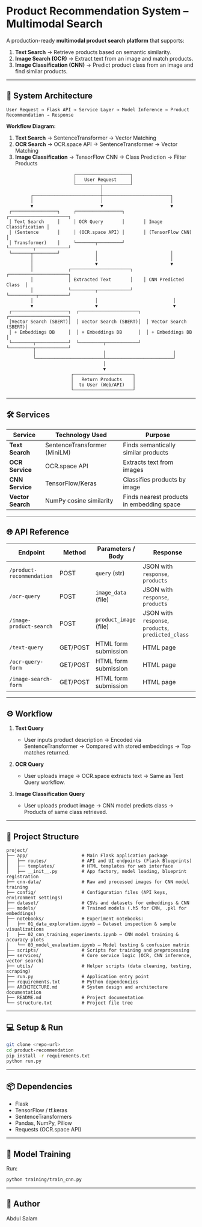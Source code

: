# Product Recommendation System – Multimodal Search

A production-ready **multimodal product search platform** that supports:  
1. **Text Search** → Retrieve products based on semantic similarity.  
2. **Image Search (OCR)** → Extract text from an image and match products.  
3. **Image Classification (CNN)** → Predict product class from an image and find similar products.

---

## 📐 System Architecture

```
User Request → Flask API → Service Layer → Model Inference → Product Recommendation → Response
```

**Workflow Diagram:**  
1. **Text Search** → SentenceTransformer → Vector Matching  
2. **OCR Search** → OCR.space API → SentenceTransformer → Vector Matching  
3. **Image Classification** → TensorFlow CNN → Class Prediction → Filter Products  

```
                         ┌────────────────────┐
                         │   User Request     │
                         └─────────┬──────────┘
                                   │
         ┌─────────────────────────┼─────────────────────────┐
         │                         │                         │
         ▼                         ▼                         ▼
 ┌─────────────────┐     ┌─────────────────┐       ┌──────────────────────┐
 │ Text Search     │     │ OCR Query       │       │ Image Classification │
 │ (Sentence       │     │ (OCR.space API) │       │ (TensorFlow CNN)     │
 │ Transformer)    │     └───────┬─────────┘       └─────────┬────────────┘
 └───────┬─────────┘             │                           │
         │                       │                           │
         │                       ▼                           ▼
         │             ┌──────────────────────┐    ┌──────────────────────┐
         │             │ Extracted Text       │    │ CNN Predicted Class  │
         │             └─────────┬────────────┘    └──────────┬───────────┘
         │                       │                            │
         ▼                       ▼                            ▼
 ┌─────────────────────┐  ┌──────────────────────┐  ┌──────────────────────┐
 │Vector Search (SBERT)│  │ Vector Search (SBERT)│  │ Vector Search (SBERT)│
 │ + Embeddings DB     │  │ + Embeddings DB      │  │ + Embeddings DB      │
 └────────┬────────────┘  └─────────┬────────────┘  └─────────┬────────────┘
          │                         │                         │
          └─────────────────────────┴─────────────────────────┘
                                    │
                                    ▼
                        ┌──────────────────────┐
                        │   Return Products    │
                        │  to User (Web/API)   │
                        └──────────────────────┘
```
---

## 🛠 Services

| Service          | Technology Used                           | Purpose |
|------------------|-------------------------------------------|---------|
| **Text Search**  | SentenceTransformer (MiniLM)              | Finds semantically similar products |
| **OCR Service**  | OCR.space API                             | Extracts text from images |
| **CNN Service**  | TensorFlow/Keras                          | Classifies products by image |
| **Vector Search**| NumPy cosine similarity                   | Finds nearest products in embedding space |

---

## 🌐 API Reference

| Endpoint                   | Method | Parameters / Body                              | Response |
|----------------------------|--------|-----------------------------------------------|----------|
| `/product-recommendation`  | POST   | `query` (str)                                 | JSON with `response`, `products` |
| `/ocr-query`               | POST   | `image_data` (file)                           | JSON with `response`, `products` |
| `/image-product-search`    | POST   | `product_image` (file)                        | JSON with `response`, `products`, `predicted_class` |
| `/text-query`              | GET/POST | HTML form submission                        | HTML page |
| `/ocr-query-form`          | GET/POST | HTML form submission                        | HTML page |
| `/image-search-form`       | GET/POST | HTML form submission                        | HTML page |

---

## ⚙ Workflow

1. **Text Query**  
   - User inputs product description → Encoded via SentenceTransformer → Compared with stored embeddings → Top matches returned.

2. **OCR Query**  
   - User uploads image → OCR.space extracts text → Same as Text Query workflow.

3. **Image Classification Query**  
   - User uploads product image → CNN model predicts class → Products of same class retrieved.

---

## 📂 Project Structure

```
project/
├── app/                    # Main Flask application package
│   ├── routes/             # API and UI endpoints (Flask Blueprints)
│   ├── templates/          # HTML templates for web interface
│   ├── __init__.py         # App factory, model loading, blueprint registration
├── cnn-data/               # Raw and processed images for CNN model training
├── config/                 # Configuration files (API keys, environment settings)
├── dataset/                # CSVs and datasets for embeddings & CNN
├── models/                 # Trained models (.h5 for CNN, .pkl for embeddings)
├── notebooks/              # Experiment notebooks:
│   ├── 01_data_exploration.ipynb – Dataset inspection & sample visualizations
│   ├── 02_cnn_training_experiments.ipynb – CNN model training & accuracy plots
│   └── 03_model_evaluation.ipynb – Model testing & confusion matrix
├── scripts/                # Scripts for training and preprocessing
├── services/               # Core service logic (OCR, CNN inference, vector search)
├── utils/                  # Helper scripts (data cleaning, testing, scraping)
├── run.py                  # Application entry point
├── requirements.txt        # Python dependencies
├── ARCHITECTURE.md         # System design and architecture documentation
├── README.md               # Project documentation
└── structure.txt           # Project file tree
```

---

## 💻 Setup & Run

```bash
git clone <repo-url>
cd product-recommendation
pip install -r requirements.txt
python run.py
```
---

## 📦 Dependencies

- Flask  
- TensorFlow / tf.keras  
- SentenceTransformers  
- Pandas, NumPy, Pillow  
- Requests (OCR.space API)  

---

## 🧠 Model Training

Run:
```bash
python training/train_cnn.py
```

---

## 👤 Author
Abdul Salam